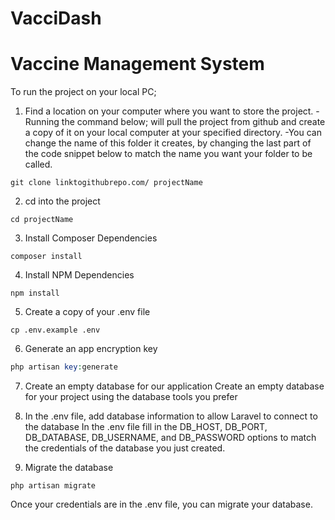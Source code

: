 # VacciDash
# Vaccine Management System

To run the project on your local PC;
1. Find a location on your computer where you want to store the project.
-Running the command below; will pull the project from github and create a copy of it on your local computer at your specified directory.
-You can change the name of this folder it creates, by changing the last part of the code snippet below to match the name you want your folder to be called.

```
git clone linktogithubrepo.com/ projectName
```

2. cd into the project
```
cd projectName
```

3. Install Composer Dependencies
```
composer install
```

4. Install NPM Dependencies
```
npm install
```

5. Create a copy of your .env file
```
cp .env.example .env
```

6. Generate an app encryption key
```php
php artisan key:generate
```

7. Create an empty database for our application
Create an empty database for your project using the database tools you prefer

8. In the .env file, add database information to allow Laravel to connect to the database
In the .env file fill in the DB_HOST, DB_PORT, DB_DATABASE, DB_USERNAME, and DB_PASSWORD options to match the credentials of the database you just created. 

9. Migrate the database
```
php artisan migrate
```
Once your credentials are in the .env file, you can migrate your database.

